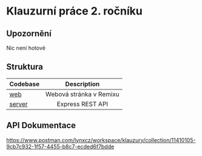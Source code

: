 # Klauzurní práce 2. ročníku

## Upozornění
Nic není hotové

## Struktura

| Codebase               |   Description    |
| :--------------------- | :--------------: |
| [web](web)             | Webová stránka v Remixu  |
| [server](server)       |     Express REST API     |


## API Dokumentace
https://www.postman.com/lynxcz/workspace/klauzury/collection/11410105-9cb7c932-1f57-4455-b8c7-ecded6f7bdde